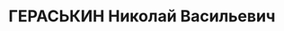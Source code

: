 ---
title: ГЕРАСЬКИН Николай Васильевич
description: "Род. в 1902, Тамбовская обл., Кирсановский р-н, с. Соколово, искл. из\
  \ ВКП(б) в 1936. Начальник санитарной службы 81 СД, военврач 2-го ранга \n  Приговор:\
  \ ВК ВС СССР, 30.10.1937 – ВМН, имущество конфисковано. Расстрелян"
---